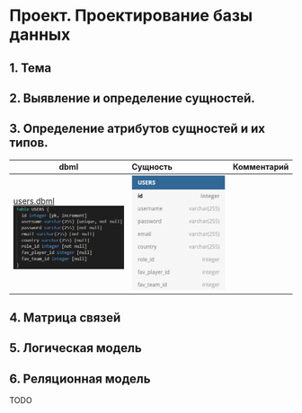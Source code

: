 # Проект. Проектирование базы данных

## 1. Тема

## 2. Выявление и определение сущностей.

## 3. Определение атрибутов сущностей и их типов.

| dbml | Сущность | Комментарий |
| ---- | :------- | :---------- |
| [users.dbml](dbml/users.dbml)<img src="dbml/users.png" width="300"> | <img src="entities/users.png" width="300">   ||


## 4. Матрица связей

## 5. Логическая модель

## 6. Реляционная модель

TODO
